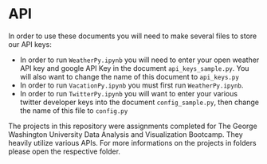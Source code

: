 # API
In order to use these documents you will need to make several files to store our API keys:
* In order to run `WeatherPy.ipynb` you will need to enter your open weather API key and google API Key in the document `api_keys_sample.py`. You will also want to change the name of this document to `api_keys.py`
* In order to run `VacationPy.ipynb` you must first run `WeatherPy.ipynb`.
* In order to run `TwitterPy.ipynb` you will want to enter your various twitter developer keys into the document `config_sample.py`, then change the name of this file to `config.py`

The projects in this repository were assignments completed for The George Washington University Data Analysis and Visualization Bootcamp. They heavily utilize various APIs. For more informations on the projects in folders please open the respective folder.